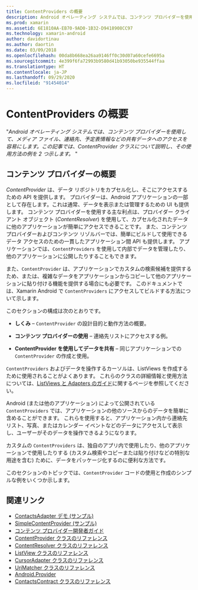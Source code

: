 ```yaml
---
title: ContentProviders の概要
description: Android オペレーティング システムでは、コンテンツ プロバイダーを使用して、メディア ファイル、連絡先、予定表情報などの共有データへのアクセスを容易にします。 この記事では、ContentProvider クラスについて説明し、その使用方法の例を 2 つ示します。
ms.prod: xamarin
ms.assetid: 6E1810AA-EB70-9AD0-1B32-D9418908CC97
ms.technology: xamarin-android
author: davidortinau
ms.author: daortin
ms.date: 03/09/2018
ms.openlocfilehash: 00da8b668ea26aa9146ff0c30d07a60cefe6695a
ms.sourcegitcommit: 4e399f6fa72993b9580d41b93050be935544ffaa
ms.translationtype: HT
ms.contentlocale: ja-JP
ms.lasthandoff: 09/29/2020
ms.locfileid: "91454014"
---
```

# <a name="intro-to-contentproviders"></a>ContentProviders の概要

"_Android オペレーティング システムでは、コンテンツ プロバイダーを使用して、メディア ファイル、連絡先、予定表情報などの共有データへのアクセスを容易にします。この記事では、ContentProvider クラスについて説明し、その使用方法の例を 2 つ示します。_ "

## <a name="content-providers-overview"></a>コンテンツ プロバイダーの概要

*ContentProvider* は、データ リポジトリをカプセル化し、そこにアクセスするための API を提供します。 プロバイダーは、Android アプリケーションの一部として存在します。これは通常、データを表示または管理するための UI も提供します。 コンテンツ プロバイダーを使用する主な利点は、プロバイダー クライアント オブジェクト (*ContentResolver*) を使用して、カプセル化されたデータに他のアプリケーションが簡単にアクセスできることです。 また、コンテンツ プロバイダーおよびコンテンツ リゾルバーでは、簡単にビルドして使用できるデータ アクセスのための一貫したアプリケーション間 API も提供します。 アプリケーションでは、`ContentProviders` を使用して内部でデータを管理したり、他のアプリケーションに公開したりすることもできます。

また、`ContentProvider` は、アプリケーションでカスタムの検索候補を提供するため、または、複雑なデータをアプリケーションからコピーして他のアプリケーションに貼り付ける機能を提供する場合にも必要です。 このドキュメントでは、Xamarin Android で `ContentProviders` にアクセスしてビルドする方法について示します。

このセクションの構成は次のとおりです。

- **しくみ** &ndash; `ContentProvider` の設計目的と動作方法の概要。

- **コンテンツ プロバイダーの使用** &ndash; 連絡先リストにアクセスする例。

- **ContentProvider を使用してデータを共有** &ndash; 同じアプリケーションでの `ContentProvider` の作成と使用。

`ContentProviders` およびデータを操作するカーソルは、ListViews を作成するために使用されることがよくあります。 これらのクラスの詳細情報と使用方法については、[ListViews と Adapters のガイド](~/android/user-interface/layouts/list-view/index.md)に関するページを参照してください。

Android (または他のアプリケーション) によって公開されている `ContentProviders` では、アプリケーションの他のソースからのデータを簡単に含めることができます。 これらを使用すると、アプリケーション内から連絡先リスト、写真、またはカレンダー イベントなどのデータにアクセスして表示し、ユーザーがそのデータを操作できるようになります。

カスタムの `ContentProviders` は、独自のアプリ内で使用したり、他のアプリケーションで使用したりする (カスタム検索やコピーまたは貼り付けなどの特別な用途を含む) ために、データをパッケージ化するのに便利な方法です。

このセクションのトピックでは、`ContentProvider` コードの使用と作成のシンプルな例をいくつか示します。

## <a name="related-links"></a>関連リンク

- [ContactsAdapter デモ (サンプル)](/samples/xamarin/monodroid-samples/platformfeatures-contactsadapterdemo)
- [SimpleContentProvider (サンプル)](/samples/xamarin/monodroid-samples/platformfeatures-simplecontentprovider)
- [コンテンツ プロバイダー開発者ガイド](https://developer.android.com/guide/topics/providers/content-providers.html)
- [ContentProvider クラスのリファレンス](xref:Android.Content.ContentProvider)
- [ContentResolver クラスのリファレンス](xref:Android.Content.ContentResolver)
- [ListView クラスのリファレンス](xref:Android.Widget.ListView)
- [CursorAdapter クラスのリファレンス](xref:Android.Widget.CursorAdapter)
- [UriMatcher クラスのリファレンス](xref:Android.Content.UriMatcher)
- [Android.Provider](xref:Android.Provider)
- [ContactsContract クラスのリファレンス](xref:Android.Provider.ContactsContract)